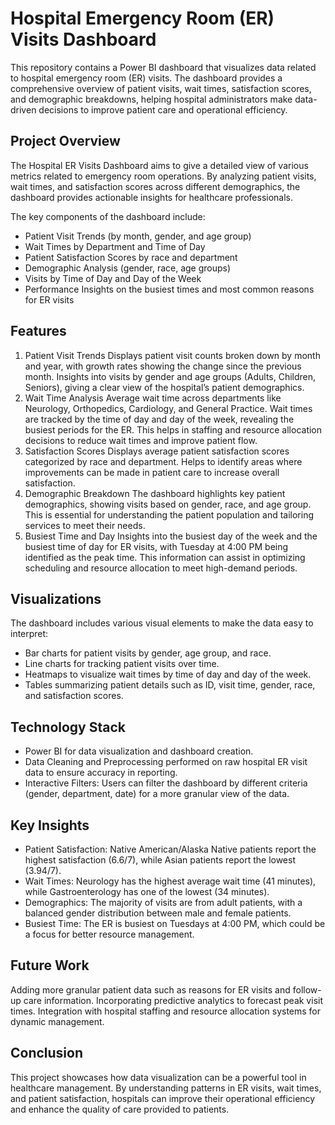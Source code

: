 # Hospital Emergency Room (ER) Visits Dashboard
This repository contains a Power BI dashboard that visualizes data related to hospital emergency room (ER) visits. The dashboard provides a comprehensive overview of patient visits, wait times, satisfaction scores, and demographic breakdowns, helping hospital administrators make data-driven decisions to improve patient care and operational efficiency.

## Project Overview
The Hospital ER Visits Dashboard aims to give a detailed view of various metrics related to emergency room operations. By analyzing patient visits, wait times, and satisfaction scores across different demographics, the dashboard provides actionable insights for healthcare professionals.

The key components of the dashboard include:

+ Patient Visit Trends (by month, gender, and age group)
+ Wait Times by Department and Time of Day
+ Patient Satisfaction Scores by race and department
+ Demographic Analysis (gender, race, age groups)
+ Visits by Time of Day and Day of the Week
+ Performance Insights on the busiest times and most common reasons for ER visits

## Features
 1. Patient Visit Trends
Displays patient visit counts broken down by month and year, with growth rates showing the change since the previous month.
Insights into visits by gender and age groups (Adults, Children, Seniors), giving a clear view of the hospital’s patient demographics.
  2. Wait Time Analysis
Average wait time across departments like Neurology, Orthopedics, Cardiology, and General Practice.
Wait times are tracked by the time of day and day of the week, revealing the busiest periods for the ER.
This helps in staffing and resource allocation decisions to reduce wait times and improve patient flow.
3. Satisfaction Scores
Displays average patient satisfaction scores categorized by race and department.
Helps to identify areas where improvements can be made in patient care to increase overall satisfaction.
4. Demographic Breakdown
The dashboard highlights key patient demographics, showing visits based on gender, race, and age group.
This is essential for understanding the patient population and tailoring services to meet their needs.
5. Busiest Time and Day
Insights into the busiest day of the week and the busiest time of day for ER visits, with Tuesday at 4:00 PM being identified as the peak time.
This information can assist in optimizing scheduling and resource allocation to meet high-demand periods.

## Visualizations
The dashboard includes various visual elements to make the data easy to interpret:

+ Bar charts for patient visits by gender, age group, and race.
+ Line charts for tracking patient visits over time.
+ Heatmaps to visualize wait times by time of day and day of the week.
+ Tables summarizing patient details such as ID, visit time, gender, race, and satisfaction scores.

## Technology Stack
+ Power BI for data visualization and dashboard creation.
+ Data Cleaning and Preprocessing performed on raw hospital ER visit data to ensure accuracy in reporting.
+ Interactive Filters: Users can filter the dashboard by different criteria (gender, department, date) for a more granular view of the data.

## Key Insights
+ Patient Satisfaction: Native American/Alaska Native patients report the highest satisfaction (6.6/7), while Asian patients report the lowest (3.94/7).
+ Wait Times: Neurology has the highest average wait time (41 minutes), while Gastroenterology has one of the lowest (34 minutes).
+ Demographics: The majority of visits are from adult patients, with a balanced gender distribution between male and female patients.
+ Busiest Time: The ER is busiest on Tuesdays at 4:00 PM, which could be a focus for better resource management.

## Future Work
Adding more granular patient data such as reasons for ER visits and follow-up care information.
Incorporating predictive analytics to forecast peak visit times.
Integration with hospital staffing and resource allocation systems for dynamic management.

## Conclusion
This project showcases how data visualization can be a powerful tool in healthcare management. By understanding patterns in ER visits, wait times, and patient satisfaction, hospitals can improve their operational efficiency and enhance the quality of care provided to patients.

